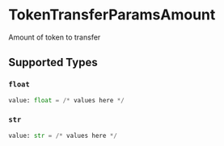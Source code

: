 # TokenTransferParamsAmount

Amount of token to transfer


## Supported Types

### `float`

```python
value: float = /* values here */
```

### `str`

```python
value: str = /* values here */
```

